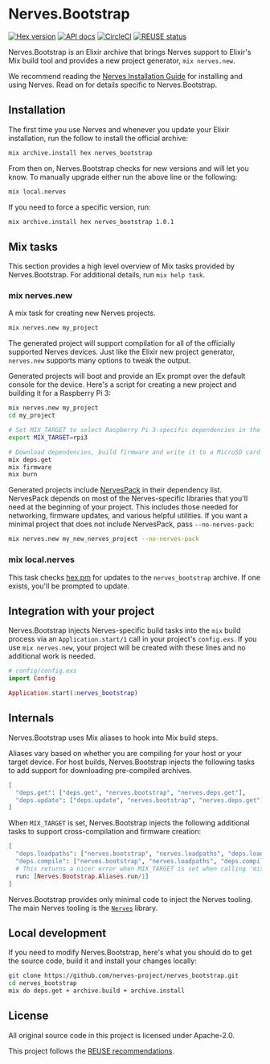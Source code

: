 <!--
  SPDX-FileCopyrightText: 2018 Frank Hunleth
  SPDX-FileCopyrightText: 2019 Justin Schneck
  SPDX-FileCopyrightText: 2020 Jon Carstens
  SPDX-FileCopyrightText: 2022 Jason Axelson
  SPDX-License-Identifier: CC-BY-4.0
-->

# Nerves.Bootstrap

[![Hex version](https://img.shields.io/hexpm/v/nerves_bootstrap.svg "Hex version")](https://hex.pm/packages/nerves_bootstrap)
[![API docs](https://img.shields.io/hexpm/v/nerves_bootstrap.svg?label=hexdocs "API docs")](https://hexdocs.pm/nerves_bootstrap/Nerves.Bootstrap.html)
[![CircleCI](https://dl.circleci.com/status-badge/img/gh/nerves-project/nerves_bootstrap/tree/main.svg?style=svg)](https://dl.circleci.com/status-badge/redirect/gh/nerves-project/nerves_bootstrap/tree/main)
[![REUSE status](https://api.reuse.software/badge/github.com/nerves-project/nerves_bootstrap)](https://api.reuse.software/info/github.com/nerves-project/nerves_bootstrap)

Nerves.Bootstrap is an Elixir archive that brings Nerves support to Elixir's Mix
build tool and provides a new project generator, `mix nerves.new`.

We recommend reading the [Nerves Installation
Guide](https://hexdocs.pm/nerves/installation.html) for installing and using
Nerves. Read on for details specific to Nerves.Bootstrap.

## Installation

The first time you use Nerves and whenever you update your Elixir installation,
run the follow to install the official archive:

```bash
mix archive.install hex nerves_bootstrap
```

From then on, Nerves.Bootstrap checks for new versions and will let you know. To
manually upgrade either run the above line or the following:

```bash
mix local.nerves
```

If you need to force a specific version, run:

```bash
mix archive.install hex nerves_bootstrap 1.0.1
```

## Mix tasks

This section provides a high level overview of Mix tasks provided by
Nerves.Bootstrap. For additional details, run `mix help task`.

### mix nerves.new

A mix task for creating new Nerves projects.

```bash
mix nerves.new my_project
```

The generated project will support compilation for all of the officially
supported Nerves devices. Just like the Elixir new project generator,
`nerves.new` supports many options to tweak the output.

Generated projects will boot and provide an IEx prompt over the default console
for the device. Here's a script for creating a new project and building it for a
Raspberry Pi 3:

```bash
mix nerves.new my_project
cd my_project

# Set MIX_TARGET to select Raspberry Pi 3-specific dependencies in the mix.exs
export MIX_TARGET=rpi3

# Download dependencies, build firmware and write it to a MicroSD card
mix deps.get
mix firmware
mix burn
```

Generated projects include [NervesPack](https://hex.pm/packages/nerves_pack) in
their dependency list. NervesPack depends on most of the Nerves-specific
libraries that you'll need at the beginning of your project. This includes those
needed for networking, firmware updates, and various helpful utilities.  If you
want a minimal project that does not include NervesPack, pass
`--no-nerves-pack`:

```bash
mix nerves.new my_new_nerves_project --no-nerves-pack
```

### mix local.nerves

This task checks [hex.pm](https://hex.pm/packages/nerves_bootstrap) for updates
to the `nerves_bootstrap` archive. If one exists, you'll be prompted to update.

## Integration with your project

Nerves.Bootstrap injects Nerves-specific build tasks into the `mix` build process via
an `Application.start/1` call in your project's `config.exs`. If you use `mix
nerves.new`, your project will be created with these lines and no additional
work is needed.

```elixir
# config/config.exs
import Config

Application.start(:nerves_bootstrap)
```

## Internals

Nerves.Bootstrap uses Mix aliases to hook into Mix build steps.

Aliases vary based on whether you are compiling for your host or your target
device. For host builds, Nerves.Bootstrap injects the following tasks to add
support for downloading pre-compiled archives.

```elixir
[
  "deps.get": ["deps.get", "nerves.bootstrap", "nerves.deps.get"],
  "deps.update": ["deps.update", "nerves.bootstrap", "nerves.deps.get"]
]
```

When `MIX_TARGET` is set, Nerves.Bootstrap injects the following additional
tasks to support cross-compilation and firmware creation:

```elixir
[
  "deps.loadpaths": ["nerves.bootstrap", "nerves.loadpaths", "deps.loadpaths"],
  "deps.compile": ["nerves.bootstrap", "nerves.loadpaths", "deps.compile"],
  # This returns a nicer error when MIX_TARGET is set when calling 'mix run'
  run: [Nerves.Bootstrap.Aliases.run/1]
]
```

Nerves.Bootstrap provides only minimal code to inject the Nerves tooling. The
main Nerves tooling is the [`Nerves`](https://github.com/nerves-project/nerves)
library.

## Local development

If you need to modify Nerves.Bootstrap, here's what you should do to get
the source code, build it and install your changes locally:

```bash
git clone https://github.com/nerves-project/nerves_bootstrap.git
cd nerves_bootstrap
mix do deps.get + archive.build + archive.install
```

## License

All original source code in this project is licensed under Apache-2.0.

This project follows the [REUSE recommendations](https://reuse.software).
